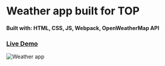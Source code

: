 # Weather app built for TOP

#### Built with: HTML, CSS, JS, Webpack, OpenWeatherMap API 

### [Live Demo](https://adrianbanu.github.io/Weather-app)

![Weather app](https://user-images.githubusercontent.com/7762280/112044097-1290f100-8b52-11eb-9c1c-e023526e376b.JPG)